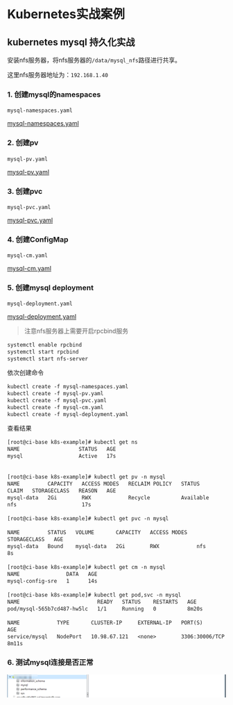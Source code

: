 # Kubernetes实战案例

## kubernetes mysql 持久化实战

安装nfs服务器，将nfs服务器的`/data/mysql_nfs`路径进行共享。

这里nfs服务器地址为：`192.168.1.40`

### 1. 创建mysql的namespaces

`mysql-namespaces.yaml`

[mysql-namespaces.yaml](../yaml_file/mysql5.7/namespace.yaml)

### 2. 创建pv

`mysql-pv.yaml`

[mysql-pv.yaml](../yaml_file/mysql5.7/mysql-pv.yaml)



### 3. 创建pvc

`mysql-pvc.yaml`

[mysql-pvc.yaml](../yaml_file/mysql5.7/mysql-pvc.yaml)

### 4. 创建ConfigMap

`mysql-cm.yaml`

[mysql-cm.yaml](../yaml_file/mysql5.7/mysql-cm.yaml)

### 5. 创建mysql deployment

`mysql-deployment.yaml`

[mysql-deployment.yaml](../yaml_file/mysql5.7/deployment-mysql.yaml)

> 注意nfs服务器上需要开启rpcbind服务

```
systemctl enable rpcbind
systemctl start rpcbind
systemctl start nfs-server
```

依次创建命令

```
kubectl create -f mysql-namespaces.yaml
kubectl create -f mysql-pv.yaml
kubectl create -f mysql-pvc.yaml
kubectl create -f mysql-cm.yaml
kubectl create -f mysql-deployment.yaml
```

查看结果

```
[root@ci-base k8s-example]# kubectl get ns
NAME                   STATUS   AGE
mysql                  Active   17s


[root@ci-base k8s-example]# kubectl get pv -n mysql
NAME         CAPACITY   ACCESS MODES   RECLAIM POLICY   STATUS      CLAIM   STORAGECLASS   REASON   AGE
mysql-data   2Gi        RWX            Recycle          Available           nfs                     17s

[root@ci-base k8s-example]# kubectl get pvc -n mysql

NAME         STATUS   VOLUME       CAPACITY   ACCESS MODES   STORAGECLASS   AGE
mysql-data   Bound    mysql-data   2Gi        RWX            nfs            8s

[root@ci-base k8s-example]# kubectl get cm -n mysql
NAME               DATA   AGE
mysql-config-sre   1      14s

[root@ci-base k8s-example]# kubectl get pod,svc -n mysql
NAME                         READY   STATUS    RESTARTS   AGE
pod/mysql-565b7cd487-hw5lc   1/1     Running   0          8m20s

NAME            TYPE       CLUSTER-IP     EXTERNAL-IP   PORT(S)          AGE
service/mysql   NodePort   10.98.67.121   <none>        3306:30006/TCP   8m11s
```

### 6. 测试mysql连接是否正常

![](../_static/k8s_mysql0001.png)